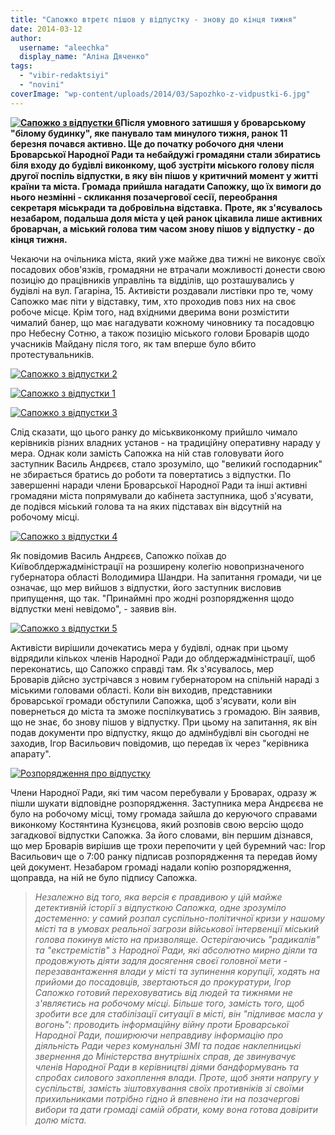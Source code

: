 ```yaml
---
title: "Сапожко втретє пішов у відпустку - знову до кінця тижня"
date: 2014-03-12
author: 
  username: "aleechka"
  display_name: "Аліна Дяченко"
tags: 
  - "vibir-redaktsiyi"
  - "novini"
coverImage: "wp-content/uploads/2014/03/Sapozhko-z-vidpustki-6.jpg"
---
```


**[![Сапожко з відпустки 6](https://mpz.brovary.org/wp-content/uploads/2014/03/Sapozhko-z-vidpustki-6.jpg)](https://mpz.brovary.org/wp-content/uploads/2014/03/Sapozhko-z-vidpustki-6.jpg)Після умовного затишшя у броварському "білому будинку", яке панувало там минулого тижня, ранок 11 березня почався активно. Ще до початку робочого дня члени Броварської Народної Ради та небайдужі громадяни стали збиратись біля входу до будівлі виконкому, щоб зустріти міського голову після другої поспіль відпустки, в яку він пішов у критичний момент у житті країни та міста. Громада прийшла нагадати Сапожку, що їх вимоги до нього незмінні - скликання позачергової сесії, переобрання секретаря міськради та добровільна відставка.** **Проте, як з'ясувалось незабаром, подальша доля міста у цей ранок цікавила лише активних броварчан, а міський голова тим часом знову пішов у відпустку - до кінця тижня.**  

Чекаючи на очільника міста, який уже майже два тижні не виконує своїх посадових обов'язків, громадяни не втрачали можливості донести свою позицію до працівників управлінь та відділів, що розташувались у будівлі на вул. Гагаріна, 15. Активісти роздавали листівки про те, чому Сапожко має піти у відставку, тим, хто проходив повз них на своє робоче місце. Крім того, над вхідними дверима вони розмістити чималий банер, що має нагадувати кожному чиновнику та посадовцю про Небесну Сотню, а також позицію міського голови Броварів щодо учасників Майдану після того, як там вперше було вбито протестувальників.

[![Сапожко з відпустки 2](https://mpz.brovary.org/wp-content/uploads/2014/03/Sapozhko-z-vidpustki-2.jpg)](https://mpz.brovary.org/wp-content/uploads/2014/03/Sapozhko-z-vidpustki-2.jpg)

[![Сапожко з відпустки 1](https://mpz.brovary.org/wp-content/uploads/2014/03/Sapozhko-z-vidpustki-1.jpg)](https://mpz.brovary.org/wp-content/uploads/2014/03/Sapozhko-z-vidpustki-1.jpg)

[![Сапожко з відпустки 3](https://mpz.brovary.org/wp-content/uploads/2014/03/Sapozhko-z-vidpustki-3.jpg)](https://mpz.brovary.org/wp-content/uploads/2014/03/Sapozhko-z-vidpustki-3.jpg)

Слід сказати, що цього ранку до міськвиконкому прийшло чимало керівників різних владних установ - на традиційну оперативну нараду у мера. Однак коли замість Сапожка на ній став головувати його заступник Василь Андрєєв, стало зрозуміло, що "великий господарник" не збирається братись до роботи та повертатись з відпустки. По завершенні наради члени Броварської Народної Ради та інші активні громадяни міста попрямували до кабінета заступника, щоб з'ясувати, де подівся міський голова та на яких підставах він відсутній на робочому місці.

[![Сапожко з відпустки 4](https://mpz.brovary.org/wp-content/uploads/2014/03/Sapozhko-z-vidpustki-4.jpg)](https://mpz.brovary.org/wp-content/uploads/2014/03/Sapozhko-z-vidpustki-4.jpg)

Як повідомив Василь Андрєєв, Сапожко поїхав до Київоблдержадміністрації на розширену колегію новопризначеного губернатора області Володимира Шандри. На запитання громади, чи це означає, що мер вийшов з відпустки, його заступник висловив припущення, що так. "Принаймні про жодні розпорядження щодо відпустки мені невідомо", - заявив він.

[![Сапожко з відпустки 5](https://mpz.brovary.org/wp-content/uploads/2014/03/Sapozhko-z-vidpustki-5.jpg)](https://mpz.brovary.org/wp-content/uploads/2014/03/Sapozhko-z-vidpustki-5.jpg)

Активісти вирішили дочекатись мера у будівлі, однак при цьому відрядили кількох членів Народної Ради до облдержадміністрації, щоб переконатись, що Сапожко справді там. Як з'ясувалось, мер Броварів дійсно зустрічався з новим губернатором на спільній нараді з міськими головами області. Коли він виходив, представники броварської громади обступили Сапожка, щоб з'ясувати, коли він повернеться до міста та зможе поспілкуватись з громадою. Він заявив, що не знає, бо знову пішов у відпустку. При цьому на запитання, як він подав документи про відпустку, якщо до адмінбудівлі він сьогодні не заходив, Ігор Васильович повідомив, що передав їх через "керівника апарату".

[![Розпорядження про відпустку](https://mpz.brovary.org/wp-content/uploads/2014/03/Rozporyadzhennya-pro-vidpustku.jpg)](https://mpz.brovary.org/wp-content/uploads/2014/03/Rozporyadzhennya-pro-vidpustku.jpg)

Члени Народної Ради, які тим часом перебували у Броварах, одразу ж пішли шукати відповідне розпорядження. Заступника мера Андрєєва не було на робочому місці, тому громада зайшла до керуючого справами виконкому Костянтина Кузнєцова, який розповів свою версію щодо загадкової відпустки Сапожка. За його словами, він першим дізнався, що мер Броварів вирішив ще трохи перепочити у цей буремний час: Ігор Васильович ще о 7:00 ранку підписав розпорядження та передав йому цей документ. Незабаром громаді надали копію розпорядження, щоправда, на ній не було підпису Сапожка.

> _Незалежно від того, яка версія є правдивою у цій майже детективній історії з відпусткою Сапожка, одне зрозуміло достеменно: у самий розпал суспільно-політичної кризи у нашому місті та в умовах реальної загрози військової інтервенції міський голова покинув місто на призволяще. Остерігаючись "радикалів" та "екстремістів" з Народної Ради, які абсолютно мирно діяли та продовжують діяти задля досягення своєї головної мети - перезавантаження влади у місті та зупинення корупції, ходять на прийоми до посадовців, звертаються до прокуратури, Ігор Сапожко готовий переховуватись від людей та тижнями не з'являєтись на робочому місці. Більше того, замість того, щоб зробити все для стабілізації ситуації в місті, він "підливає масла у вогонь": проводить інформаційну війну проти Броварської Народної Ради, поширюючи неправдиву інформацію про діяльність Ради через комунальні ЗМІ та подає наклепницькі звернення до Міністерства внутрішніх справ, де звинувачує членів Народної Ради в керівництві діями бандформувань та спробах силового захоплення влади. Проте, щоб зняти напругу у суспільстві, замість зіштовхування своїх противніків зі своїми прихильниками потрібно гідно й впевнено іти на позачергові вибори та дати громаді самій обрати, кому вона готова довірити долю міста._
